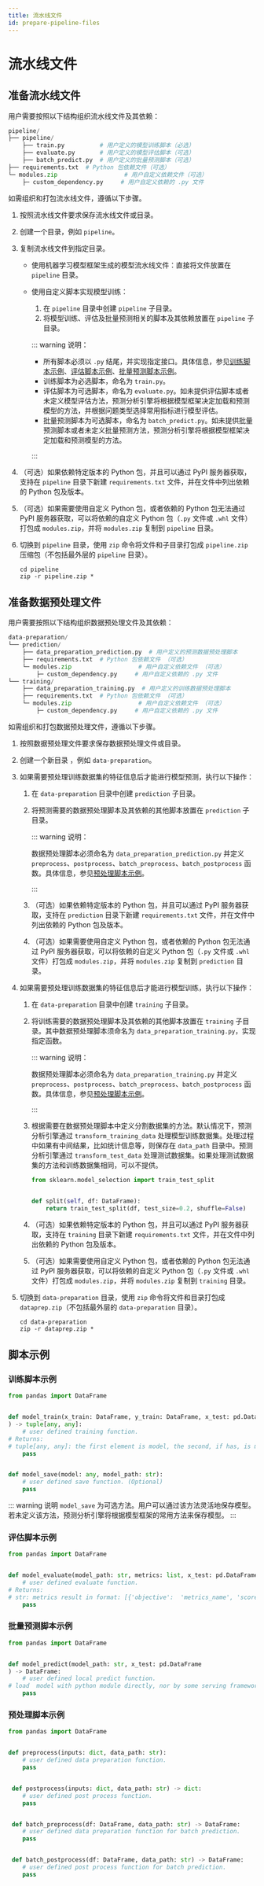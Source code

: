 ```yaml
---
title: 流水线文件
id: prepare-pipeline-files
---
```


# 流水线文件

## 准备流水线文件

用户需要按照以下结构组织流水线文件及其依赖：
  
```python
pipeline/
├── pipeline/
    ├── train.py          # 用户定义的模型训练脚本（必选）
    ├── evaluate.py       # 用户定义的模型评估脚本（可选）
    ├── batch_predict.py  # 用户定义的批量预测脚本（可选）
├── requirements.txt  # Python 包依赖文件（可选）
└─ modules.zip                   # 用户自定义依赖文件（可选）
    ├─ custom_dependency.py     # 用户自定义依赖的 .py 文件
```

如需组织和打包流水线文件，遵循以下步骤。

1. 按照流水线文件要求保存流水线文件或目录。
2. 创建一个目录，例如 `pipeline`。
3. 复制流水线文件到指定目录。

    - 使用机器学习模型框架生成的模型流水线文件：直接将文件放置在 `pipeline` 目录。
    - 使用自定义脚本实现模型训练：
      1. 在 `pipeline` 目录中创建 `pipeline` 子目录。
      2. 将模型训练、评估及批量预测相关的脚本及其依赖放置在 `pipeline` 子目录。

      ::: warning 说明：

      - 所有脚本必须以 `.py` 结尾，并实现指定接口。具体信息，参见[训练脚本示例](#训练脚本示例)、[评估脚本示例](#评估脚本示例)、[批量预测脚本示例](#批量预测脚本示例)。
      - 训练脚本为必选脚本，命名为 `train.py`。
      - 评估脚本为可选脚本，命名为 `evaluate.py`。如未提供评估脚本或者未定义模型评估方法，预测分析引擎将根据模型框架决定加载和预测模型的方法，并根据问题类型选择常用指标进行模型评估。
      - 批量预测脚本为可选脚本，命名为 `batch_predict.py`。如未提供批量预测脚本或者未定义批量预测方法，预测分析引擎将根据模型框架决定加载和预测模型的方法。

      :::

4. （可选）如果依赖特定版本的 Python 包，并且可以通过 PyPI 服务器获取，支持在 `pipeline` 目录下新建 `requirements.txt` 文件，并在文件中列出依赖的 Python 包及版本。
5. （可选）如果需要使用自定义 Python 包，或者依赖的 Python 包无法通过 PyPI 服务器获取，可以将依赖的自定义 Python 包（`.py` 文件或 `.whl` 文件）打包成 `modules.zip`，并将 `modules.zip` 复制到 `pipeline` 目录。
6. 切换到 `pipeline` 目录，使用 `zip` 命令将文件和子目录打包成 `pipeline.zip` 压缩包（不包括最外层的 `pipeline` 目录）。

    ```shell
    cd pipeline
    zip -r pipeline.zip *
    ```

## 准备数据预处理文件

用户需要按照以下结构组织数据预处理文件及其依赖：

```python
data-preparation/
└── prediction/
    ├── data_preparation_prediction.py  # 用户定义的预测数据预处理脚本
    ├── requirements.txt  # Python 包依赖文件 （可选）
    └─ modules.zip                   # 用户自定义依赖文件 （可选）
        ├─ custom_dependency.py     # 用户自定义依赖的 .py 文件
└── training/
    ├── data_preparation_training.py  # 用户定义的训练数据预处理脚本
    ├── requirements.txt  # Python 包依赖文件 （可选）
    └─ modules.zip                   # 用户自定义依赖文件 （可选）
        ├─ custom_dependency.py     # 用户自定义依赖的 .py 文件
```

如需组织和打包数据预处理文件，遵循以下步骤。

1. 按照数据预处理文件要求保存数据预处理文件或目录。
2. 创建一个新目录 ，例如 `data-preparation`。
3. 如果需要预处理训练数据集的特征信息后才能进行模型预测，执行以下操作：

    1. 在 `data-preparation` 目录中创建 `prediction` 子目录。
    2. 将预测需要的数据预处理脚本及其依赖的其他脚本放置在 `prediction` 子目录。

        ::: warning 说明：

        数据预处理脚本必须命名为 `data_preparation_prediction.py` 并定义 `preprocess`、`postprocess`、`batch_preprocess`、`batch_postprocess` 函数。具体信息，参见[预处理脚本示例](#预处理脚本示例)。

        :::

    3. （可选）如果依赖特定版本的 Python 包，并且可以通过 PyPI 服务器获取，支持在 `prediction` 目录下新建 `requirements.txt` 文件，并在文件中列出依赖的 Python 包及版本。
    4. （可选）如果需要使用自定义 Python 包，或者依赖的 Python 包无法通过 PyPI 服务器获取，可以将依赖的自定义 Python 包（`.py` 文件或 `.whl` 文件）打包成 `modules.zip`，并将 `modules.zip` 复制到 `prediction` 目录。

4. 如果需要预处理训练数据集的特征信息后才能进行模型训练，执行以下操作：

    1. 在 `data-preparation` 目录中创建 `training` 子目录。
    2. 将训练需要的数据预处理脚本及其依赖的其他脚本放置在 `training` 子目录。其中数据预处理脚本须命名为 `data_preparation_training.py`，实现指定函数。

        ::: warning 说明：

        数据预处理脚本必须命名为 `data_preparation_training.py` 并定义 `preprocess`、`postprocess`、`batch_preprocess`、`batch_postprocess` 函数。具体信息，参见[预处理脚本示例](#预处理脚本示例)。

        :::

    3. 根据需要在数据预处理脚本中定义分割数据集的方法。默认情况下，预测分析引擎通过 `transform_training_data` 处理模型训练数据集。处理过程中如果有中间结果，比如统计信息等，则保存在 `data_path` 目录中。预测分析引擎通过 `transform_test_data` 处理测试数据集。如果处理测试数据集的方法和训练数据集相同，可以不提供。

        ```python
        from sklearn.model_selection import train_test_split


        def split(self, df: DataFrame):
            return train_test_split(df, test_size=0.2, shuffle=False)
        ```

    4. （可选）如果依赖特定版本的 Python 包，并且可以通过 PyPI 服务器获取，支持在 `training` 目录下新建 `requirements.txt` 文件，并在文件中列出依赖的 Python 包及版本。
    5. （可选）如果需要使用自定义 Python 包，或者依赖的 Python 包无法通过 PyPI 服务器获取，可以将依赖的自定义 Python 包（`.py` 文件或 `.whl` 文件）打包成 `modules.zip`，并将 `modules.zip` 复制到 `training` 目录。

5. 切换到 `data-preparation` 目录，使用 `zip` 命令将文件和目录打包成 `dataprep.zip`（不包括最外层的 `data-preparation` 目录）。

    ```shell
    cd data-preparation
    zip -r dataprep.zip *
    ```

## 脚本示例

### 训练脚本示例

```python
from pandas import DataFrame


def model_train(x_train: DataFrame, y_train: DataFrame, x_test: pd.DataFrame, y_test: pd.DataFrame
) -> tuple[any, any]:
    # user defined training function.
# Returns:
# tuple[any, any]: the first element is model, the second, if has, is metrics
    pass


def model_save(model: any, model_path: str):
    # user defined save function. (Optional)
    pass
```

::: warning 说明
`model_save` 为可选方法。用户可以通过该方法灵活地保存模型。若未定义该方法，预测分析引擎将根据模型框架的常用方法来保存模型。
:::

### 评估脚本示例

```python
from pandas import DataFrame


def model_evaluate(model_path: str, metrics: list, x_test: pd.DataFrame, y_test: pd.DataFrame) -> str:
    # user defined evaluate function.
# Returns:
# str: metrics result in format: [{'objective':  'metrics_name', 'score': 'metrics_score'},...]
    pass
```

### 批量预测脚本示例

```python
from pandas import DataFrame


def model_predict(model_path: str, x_test: pd.DataFrame
) -> DataFrame:
    # user defined local predict function.
# load  model with python module directly, nor by some serving framework, such as tensorflow-serving
    pass
```

### 预处理脚本示例

```python
from pandas import DataFrame


def preprocess(inputs: dict, data_path: str):
    # user defined data preparation function.
    pass


 def postprocess(inputs: dict, data_path: str) -> dict:
    # user defined post process function.
    pass


 def batch_preprocess(df: DataFrame, data_path: str) -> DataFrame:
    # user defined data preparation function for batch prediction.
    pass


 def batch_postprocess(df: DataFrame, data_path: str) -> DataFrame:
    # user defined post process function for batch prediction.
    pass
```
